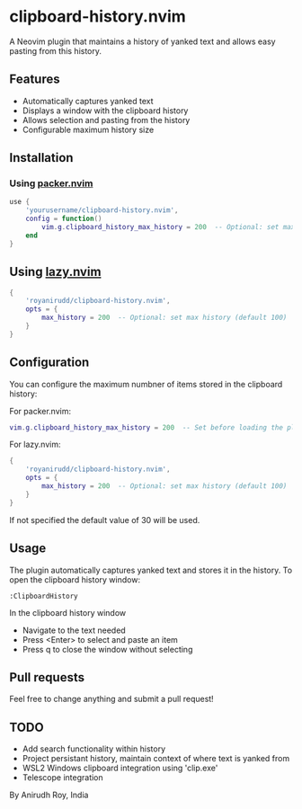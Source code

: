 # clipboard-history.nvim

A Neovim plugin that maintains a history of yanked text and allows easy pasting from this history.

## Features

- Automatically captures yanked text
- Displays a window with the clipboard history
- Allows selection and pasting from the history
- Configurable maximum history size

## Installation

### Using [packer.nvim](https://github.com/wbthomason/packer.nvim)

```lua
use {
    'yourusername/clipboard-history.nvim',
    config = function()
        vim.g.clipboard_history_max_history = 200  -- Optional: set max history (default 100)
    end
}
```

## Using [lazy.nvim](https://github.com/folke/lazy.nvim)

```lua
{
    'royanirudd/clipboard-history.nvim',
    opts = {
        max_history = 200  -- Optional: set max history (default 100)
    }
}

```

## Configuration

You can configure the maximum numbner of items stored in the clipboard history:

For packer.nvim:
```lua
vim.g.clipboard_history_max_history = 200  -- Set before loading the plugin
```

For lazy.nvim:
```lua
{
    'royanirudd/clipboard-history.nvim',
    opts = {
        max_history = 200  -- Optional: set max history (default 100)
    }
}
```
If not specified the default value of 30 will be used.

## Usage
The plugin automatically captures yanked text and stores it in the history.
To open the clipboard history window:
```vim
:ClipboardHistory
```
In the clipboard history window
- Navigate to the text needed
- Press \<Enter> to select and paste an item
- Press q to close the window without selecting

## Pull requests
Feel free to change anything and submit a pull request!

## TODO
- Add search functionality within history
- Project persistant history, maintain context of where text is yanked from 
- WSL2 Windows clipboard integration using 'clip.exe'
- Telescope integration




By Anirudh Roy, India
